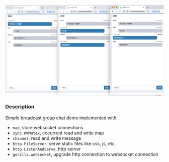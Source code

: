 ![](doc/chat.png)

### Description

Simple broadcast group chat demo implemented with:

* `map`, store websocket connections
* `sync.RWMutex`, cocurrent read and write map
* `channel`, read and write message
* `http.FileServer`, serve static files like css, js, etc.
* `http.ListenAndServe`, http server
* `gorilla.websocket`, upgrade http connection to websocket connection